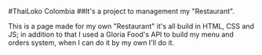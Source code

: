 #ThaiLoko Colombia
##It's a project to management my "Restaurant".

This is a page made for my own "Restaurant" it's all build in HTML, CSS and JS; in addition to that I used a Gloria Food's API to build my menu and orders system, when I can do it by my own I'll do it.
